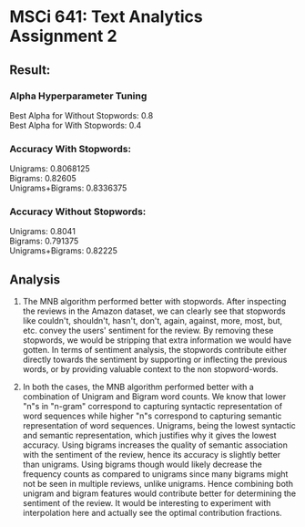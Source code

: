 # MSCi 641: Text Analytics Assignment 2

## Result:

### Alpha Hyperparameter Tuning
Best Alpha for Without Stopwords: 0.8  
Best Alpha for With Stopwords: 0.4  

### Accuracy With Stopwords:  
Unigrams: 0.8068125  
Bigrams: 0.82605  
Unigrams+Bigrams: 0.8336375  

### Accuracy Without Stopwords:  
Unigrams: 0.8041  
Bigrams: 0.791375  
Unigrams+Bigrams: 0.82225  


## Analysis

1) The MNB algorithm performed better with stopwords. After inspecting the reviews in the Amazon dataset, we can clearly see that stopwords like couldn't, shouldn't, hasn't, don't, again, against, more, most, but, etc. convey the users' sentiment for the review. By removing these stopwords, we would be stripping that extra information we would have gotten. In terms of sentiment analysis, the stopwords contribute either directly towards the sentiment by supporting or inflecting the previous words, or by providing valuable context to the non stopword-words.   

2) In both the cases, the MNB algorithm performed better with a combination of Unigram and Bigram word counts. We know that lower "n"s in "n-gram" correspond to capturing syntactic representation of word sequences while higher "n"s correspond to capturing semantic representation of word sequences. Unigrams, being the lowest syntactic and semantic representation, which justifies why it gives the lowest accuracy. Using bigrams increases the quality of semantic association with the
sentiment of the review, hence its accuracy is slightly better than unigrams. Using bigrams though would likely decrease the frequency counts as compared to unigrams since many bigrams might not be seen in multiple reviews, unlike unigrams. Hence combining both unigram and bigram features would contribute better for determining the sentiment of the review. It would be interesting to experiment with interpolation here and actually see the optimal contribution fractions.
